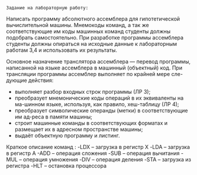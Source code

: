 	Задание на лабораторную работу:
Написать программу абсолютного ассемблера для гипотетической вычислительной машины. Мнемокоды команд, а так же соответствующие им коды машинных команд студенты должны подобрать самостоятельно.
При разработке программы ассемблера  студенты должны опираться на исходные данные к лабораторным работам 3,4 и использовать их результаты.

Основное назначение транслятора ассемблера — перевод программы, написанной на языке ассемблера в машинный (объектный) код.
При трансляции программы ассемблер выполняет по крайней мере сле-дующие действия:
- выполняет разбор входных строк программы (ЛР 3);
- преобразует мнемонические коды операций в их эквиваленты на ма-шинном языке, используя, как правило, хеш-таблицу (ЛР 4);
- преобразует символические операнды (метки) в соответствующие им ад-реса в памяти машины;
- строит машинные команды в соответствующих форматах и размещает их в адресном пространстве машины;
- выдаёт объектную программу и листинг.
   
Краткое описание команд :
-LDX – загрузка в регистр  Х
-LDA – загрузка в регистр A
-ADD – операция сложения
-SUB – операция вычитания
-MUL – операция умножения
-DIV – операция деления
-STA – загрузка из регистра 
-HLT – остановка процессора
